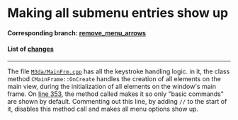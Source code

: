 # Making all submenu entries show up

#### Corresponding branch: [remove_menu_arrows](https://github.com/Juliapixel/M3da/tree/remove_menu_arrows)

#### List of [changes](https://github.com/Juliapixel/M3da/compare/master...remove_menu_arrows)

-----

The file [`M3da/MainFrm.cpp`](/M3da/MainFrm.cpp) has all the keystroke handling logic. in it, the class method `CMainFrame::OnCreate` handles the creation of all elements on the main view, during the initialization of all elements on the window's main frame. On [line 353](/M3da/MainFrm.cpp#L353), the method called makes it so only "basic commands" are shown by default. Commenting out this line, by adding `//` to the start of it, disables this method call and makes all menu options show up.
